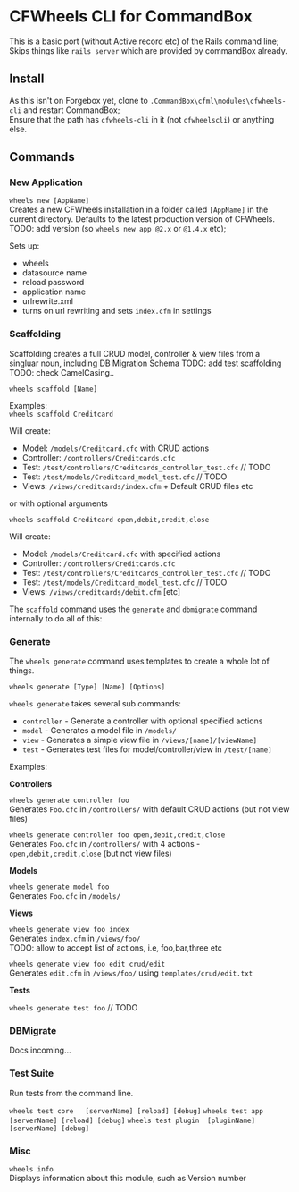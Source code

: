 # CFWheels CLI for CommandBox

This is a basic port (without Active record etc) of the Rails command line;
Skips things like `rails server` which are provided by commandBox already.

## Install

As this isn't on Forgebox yet, clone to `.CommandBox\cfml\modules\cfwheels-cli` and restart CommandBox;  
Ensure that the path has `cfwheels-cli` in it (not `cfwheelscli`) or anything else.

## Commands

### New Application

`wheels new [AppName]`  
Creates a new CFWheels installation in a folder called `[AppName]` in the current directory. Defaults to the latest production version of CFWheels. TODO: add version (so `wheels new app @2.x` or `@1.4.x` etc);

Sets up:
 - wheels
 - datasource name
 - reload password
 - application name
 - urlrewrite.xml
 - turns on url rewriting and sets `index.cfm` in settings

### Scaffolding

Scaffolding creates a full CRUD model, controller & view files from a singluar noun, including DB Migration Schema
TODO: add test scaffolding  
TODO: check CamelCasing..

`wheels scaffold [Name]`

Examples:  
`wheels scaffold Creditcard`

Will create: 
 - Model: 		`/models/Creditcard.cfc` with CRUD actions
 - Controller: 	`/controllers/Creditcards.cfc`
 - Test:       	`/test/controllers/Creditcards_controller_test.cfc` // TODO
 - Test:       	`/test/models/Creditcard_model_test.cfc` // TODO
 - Views:      	`/views/creditcards/index.cfm` + Default CRUD files etc 

 or with optional arguments

`wheels scaffold Creditcard open,debit,credit,close`

Will create: 
 - Model: 		`/models/Creditcard.cfc` with specified actions
 - Controller: 	`/controllers/Creditcards.cfc`
 - Test:       	`/test/controllers/Creditcards_controller_test.cfc` // TODO
 - Test:       	`/test/models/Creditcard_model_test.cfc` // TODO
 - Views:      	`/views/creditcards/debit.cfm` [etc] 

The `scaffold` command uses the `generate` and `dbmigrate` command internally to do all of this:

### Generate

The `wheels generate` command uses templates to create a whole lot of things.

`wheels generate [Type] [Name] [Options]`  

`wheels generate` takes several sub commands:
 - `controller` - Generate a controller with optional specified actions
 - `model` - Generates a model file in `/models/`
 - `view` - Generates a simple view file in `/views/[name]/[viewName]`
 - `test` - Generates test files for model/controller/view in `/test/[name]`
 
Examples:

**Controllers**

`wheels generate controller foo`  
Generates `Foo.cfc` in `/controllers/` with default CRUD actions (but not view files)

`wheels generate controller foo open,debit,credit,close`  
Generates `Foo.cfc` in `/controllers/` with 4 actions - `open,debit,credit,close` (but not view files)

**Models**

`wheels generate model foo`  
Generates `Foo.cfc` in `/models/`

**Views**

`wheels generate view foo index`  
Generates `index.cfm` in `/views/foo/`  
TODO: allow to accept list of actions, i.e, foo,bar,three etc

`wheels generate view foo edit crud/edit`  
Generates `edit.cfm` in `/views/foo/` using `templates/crud/edit.txt` 

**Tests**

`wheels generate test foo`  // TODO

### DBMigrate

Docs incoming...


### Test Suite

Run tests from the command line.  

`wheels test core 	[serverName] [reload] [debug]`
`wheels test app 	[serverName] [reload] [debug]`
`wheels test plugin  [pluginName] [serverName] [debug]` 

### Misc

`wheels info`  
Displays information about this module, such as Version number